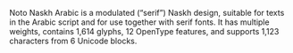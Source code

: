 Noto Naskh Arabic is a modulated (“serif”) Naskh design, suitable for texts in the Arabic script and for use together with serif fonts. It has multiple weights, contains 1,614 glyphs, 12 OpenType features, and supports 1,123 characters from 6 Unicode blocks.